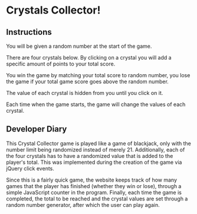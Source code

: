 # Crystals Collector!

## Instructions

You will be given a random number at the start of the game.

There are four crystals below. By clicking on a crystal you will add a specific amount of points to your total score.

You win the game by matching your total score to random number, you lose the game if your total game score goes above the random number.

The value of each crystal is hidden from you until you click on it.

Each time when the game starts, the game will change the values of each crystal.

## Developer Diary

This Crystal Collector game is played like a game of blackjack, only with the number limit being randomized instead of merely 21. Additionally, each of the four crystals has to have a randomized value that is added to the player's total. This was implemented during the creation of the game via jQuery click events.

Since this is a fairly quick game, the website keeps track of how many games that the player has finished (whether they win or lose), through a simple JavaScript counter in the program. Finally, each time the game is completed, the total to be reached and the crystal values are set through a random number generator, after which the user can play again.